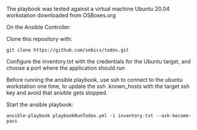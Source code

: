 The playbook was tested against a virtual machine Ubuntu 20.04 workstation downloaded from OSBoxes.org

On the Ansible Controller:

Clone this repository with:

    git clone https://github.com/sebics/todos.git

Configure the inventory.txt with the credentials for the Ubuntu target, and choose a port where the application should run

Before running the ansible playbook, use ssh to connect to the ubuntu workstation one time, to update the ssh .known_hosts with the target ssh key and avoid that ansible gets stopped.

Start the ansible playbook:

    ansible-playbook playbookRunTodos.yml -i inventory.txt --ask-become-pass

